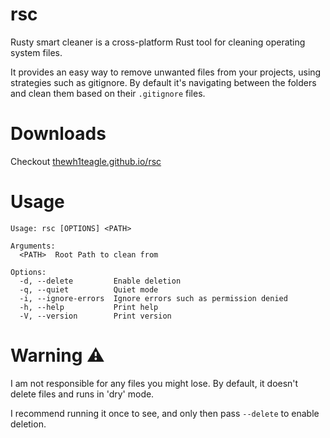 # rsc

Rusty smart cleaner is a cross-platform Rust tool for cleaning operating system files.

It provides an easy way to remove unwanted files from your projects, using strategies such as gitignore.
By default it's navigating between the folders and clean them based on their `.gitignore` files.

# Downloads

Checkout [thewh1teagle.github.io/rsc](https://thewh1teagle.github.io/rsc/)

# Usage

```console
Usage: rsc [OPTIONS] <PATH>

Arguments:
  <PATH>  Root Path to clean from

Options:
  -d, --delete         Enable deletion
  -q, --quiet          Quiet mode
  -i, --ignore-errors  Ignore errors such as permission denied
  -h, --help           Print help
  -V, --version        Print version
```

# Warning ⚠️

I am not responsible for any files you might lose. By default, it doesn't delete files and runs in 'dry' mode.

I recommend running it once to see, and only then pass `--delete` to enable deletion.

